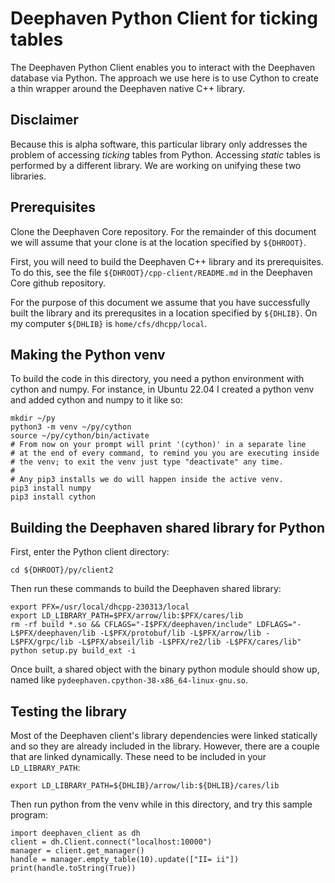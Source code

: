 # Deephaven Python Client for ticking tables

The Deephaven Python Client enables you to interact with the Deephaven database via Python. The approach we use here is to use Cython to create a thin wrapper around the Deephaven native C++ library.

## Disclaimer

Because this is alpha software, this particular library only addresses the problem of accessing
*ticking* tables from Python. Accessing *static* tables is performed by a different library. We
are working on unifying these two libraries.


## Prerequisites

Clone the Deephaven Core repository. For the remainder of this document we will assume that your
clone is at the location specified by `${DHROOT}`.

First, you will need to build the Deephaven C++ library and its prerequisites. To do this, see
the file `${DHROOT}/cpp-client/README.md` in the Deephaven Core github repository.

For the purpose of this document we assume that you have successfully built the library and its prerequsites in a location specified by `${DHLIB}`. On my computer `${DHLIB}` is
`home/cfs/dhcpp/local`.

## Making the Python venv

To build the code in this directory, you need a python environment with cython and numpy.
For instance, in Ubuntu 22.04 I created a python venv and added cython and numpy to it like so:

```
mkdir ~/py
python3 -m venv ~/py/cython
source ~/py/cython/bin/activate
# From now on your prompt will print '(cython)' in a separate line
# at the end of every command, to remind you you are executing inside
# the venv; to exit the venv just type "deactivate" any time.
#
# Any pip3 installs we do will happen inside the active venv.
pip3 install numpy
pip3 install cython
```

## Building the Deephaven shared library for Python

First, enter the Python client directory:

```
cd ${DHROOT}/py/client2
```

Then run these commands to build the Deephaven shared library:

```
export PFX=/usr/local/dhcpp-230313/local
export LD_LIBRARY_PATH=$PFX/arrow/lib:$PFX/cares/lib
rm -rf build *.so && CFLAGS="-I$PFX/deephaven/include" LDFLAGS="-L$PFX/deephaven/lib -L$PFX/protobuf/lib -L$PFX/arrow/lib -L$PFX/grpc/lib -L$PFX/abseil/lib -L$PFX/re2/lib -L$PFX/cares/lib" python setup.py build_ext -i
```

Once built, a shared object with the binary python module should show up, named like
`pydeephaven.cpython-38-x86_64-linux-gnu.so`.

## Testing the library

Most of the Deephaven client's library dependencies were linked statically and so they are already
included in the library. However, there are a couple that are linked dynamically. These need to be
included in your `LD_LIBRARY_PATH`:

```
export LD_LIBRARY_PATH=${DHLIB}/arrow/lib:${DHLIB}/cares/lib
```

Then run python from the venv while in this directory, and try this sample
program:
```
import deephaven_client as dh
client = dh.Client.connect("localhost:10000")
manager = client.get_manager()
handle = manager.empty_table(10).update(["II= ii"])
print(handle.toString(True))
```
